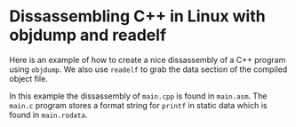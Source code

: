 # Dissassembling C++ in Linux with objdump and readelf

Here is an example of how to create a nice dissassembly of a C++ program
using `objdump`. We also use `readelf` to grab the data section of the
compiled object file.

In this example the dissassembly of `main.cpp` is found in `main.asm`.
The `main.c` program stores a format string for `printf`
in static data which is found in `main.rodata`.
